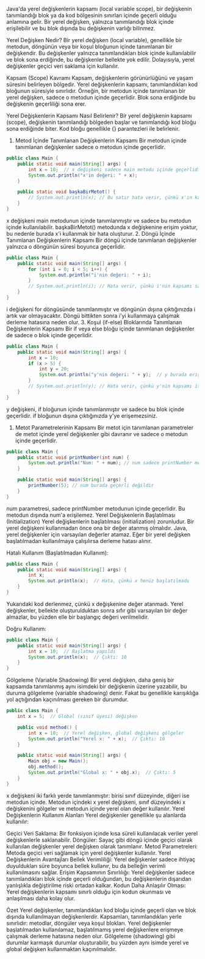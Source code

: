 Java'da yerel değişkenlerin kapsamı (local variable scope), bir değişkenin tanımlandığı blok ya da kod bölgesinin sınırları içinde geçerli olduğu anlamına gelir. Bir yerel değişken, yalnızca tanımlandığı blok içinde erişilebilir ve bu blok dışında bu değişkenin varlığı bilinmez.

Yerel Değişken Nedir?
Bir yerel değişken (local variable), genellikle bir metodun, döngünün veya bir koşul bloğunun içinde tanımlanan bir değişkendir. Bu değişkenler yalnızca tanımlandıkları blok içinde kullanılabilir ve blok sona erdiğinde, bu değişkenler bellekte yok edilir. Dolayısıyla, yerel değişkenler geçici veri saklama için kullanılır.

Kapsam (Scope) Kavramı
Kapsam, değişkenlerin görünürlüğünü ve yaşam süresini belirleyen bölgedir. Yerel değişkenlerin kapsamı, tanımlandıkları kod bloğunun süresiyle sınırlıdır. Örneğin, bir metodun içinde tanımlanan bir yerel değişken, sadece o metodun içinde geçerlidir. Blok sona erdiğinde bu değişkenin geçerliliği sona erer.

Yerel Değişkenlerin Kapsamı Nasıl Belirlenir?
Bir yerel değişkenin kapsamı (scope), değişkenin tanımlandığı bölgeden başlar ve tanımlandığı kod bloğu sona erdiğinde biter. Kod bloğu genellikle {} parantezleri ile belirlenir.

1. Metod İçinde Tanımlanan Değişkenlerin Kapsamı
Bir metodun içinde tanımlanan değişkenler sadece o metodun içinde geçerlidir.


```java
public class Main {
    public static void main(String[] args) {
        int x = 10;  // x değişkeni sadece main metodu içinde geçerlidir
        System.out.println("x'in değeri: " + x);
    }

    public static void başkaBirMetot() {
        // System.out.println(x); // Bu satır hata verir, çünkü x'in kapsamı sadece main metodudur
    }
}
```

x değişkeni main metodunun içinde tanımlanmıştır ve sadece bu metodun içinde kullanılabilir.
başkaBirMetot() metodunda x değişkenine erişim yoktur, bu nedenle burada x'i kullanmak bir hata oluşturur.
2. Döngü İçinde Tanımlanan Değişkenlerin Kapsamı
Bir döngü içinde tanımlanan değişkenler yalnızca o döngünün süresi boyunca geçerlidir.

```java
public class Main {
    public static void main(String[] args) {
        for (int i = 0; i < 5; i++) {
            System.out.println("i'nin değeri: " + i);
        }
        // System.out.println(i); // Hata verir, çünkü i'nin kapsamı sadece for döngüsü içindedir
    }
}
```

i değişkeni for döngüsünde tanımlanmıştır ve döngünün dışına çıktığınızda i artık var olmayacaktır.
Döngü bittikten sonra i'yi kullanmaya çalışmak derleme hatasına neden olur.
3. Koşul (if-else) Bloklarında Tanımlanan Değişkenlerin Kapsamı
Bir if veya else bloğu içinde tanımlanan değişkenler de sadece o blok içinde geçerlidir.

```java
public class Main {
    public static void main(String[] args) {
        int x = 10;
        if (x > 5) {
            int y = 20;
            System.out.println("y'nin değeri: " + y);  // y burada erişilebilir
        }
        // System.out.println(y); // Hata verir, çünkü y'nin kapsamı if bloğudur
    }
}
```

y değişkeni, if bloğunun içinde tanımlanmıştır ve sadece bu blok içinde geçerlidir. if bloğunun dışına çıktığınızda y'ye erişemezsiniz.
1. Metot Parametrelerinin Kapsamı
Bir metot için tanımlanan parametreler de metot içinde yerel değişkenler gibi davranır ve sadece o metodun içinde geçerlidir.

```java
public class Main {
    public static void printNumber(int num) {
        System.out.println("Num: " + num); // num sadece printNumber metodu içinde geçerlidir
    }

    public static void main(String[] args) {
        printNumber(5); // num burada geçerli değildir
    }
}
```

num parametresi, sadece printNumber metodunun içinde geçerlidir. Bu metodun dışında num'a erişilemez.
Yerel Değişkenlerin Başlatılması (Initialization)
Yerel değişkenlerin başlatılması (initialization) zorunludur. Bir yerel değişkeni kullanmadan önce ona bir değer atanmış olmalıdır. Java, yerel değişkenler için varsayılan değerler atamaz. Eğer bir yerel değişken başlatılmadan kullanılmaya çalışılırsa derleme hatası alınır.

Hatalı Kullanım (Başlatılmadan Kullanım):

```java
public class Main {
    public static void main(String[] args) {
        int x;
        System.out.println(x);  // Hata, çünkü x henüz başlatılmadı
    }
}
```

Yukarıdaki kod derlenmez, çünkü x değişkenine değer atanmadı. Yerel değişkenler, bellekte oluşturulduktan sonra sıfır gibi varsayılan bir değer almazlar, bu yüzden elle bir başlangıç değeri verilmelidir.

Doğru Kullanım:

```java
public class Main {
    public static void main(String[] args) {
        int x = 10;  // Başlatma yapıldı
        System.out.println(x);  // Çıktı: 10
    }
}
```

Gölgeleme (Variable Shadowing)
Bir yerel değişken, daha geniş bir kapsamda tanımlanmış aynı isimdeki bir değişkenin üzerine yazabilir, bu duruma gölgeleme (variable shadowing) denir. Fakat bu genellikle karışıklığa yol açtığından kaçınılması gereken bir durumdur.

```java
public class Main {
    int x = 5;  // Global (sınıf üyesi) değişken

    public void method() {
        int x = 10;  // Yerel değişken, global değişkeni gölgeler
        System.out.println("Yerel x: " + x);  // Çıktı: 10
    }

    public static void main(String[] args) {
        Main obj = new Main();
        obj.method();
        System.out.println("Global x: " + obj.x);  // Çıktı: 5
    }
}
```

x değişkeni iki farklı yerde tanımlanmıştır: birisi sınıf düzeyinde, diğeri ise metodun içinde.
Metodun içindeki x yerel değişkeni, sınıf düzeyindeki x değişkenini gölgeler ve metodun içinde yerel olan değer kullanılır.
Yerel Değişkenlerin Kullanım Alanları
Yerel değişkenler genellikle şu alanlarda kullanılır:

Geçici Veri Saklama: Bir fonksiyon içinde kısa süreli kullanılacak veriler yerel değişkenlerle saklanabilir.
Döngüler: Sayaç gibi döngü içinde geçici olarak kullanılan değişkenler yerel değişken olarak tanımlanır.
Metod Parametreleri: Metoda geçici veri sağlamak için yerel değişkenler kullanılır.
Yerel Değişkenlerin Avantajları
Bellek Verimliliği: Yerel değişkenler sadece ihtiyaç duyuldukları süre boyunca bellek kullanır, bu da belleğin verimli kullanılmasını sağlar.
Erişim Kapsamının Sınırlılığı: Yerel değişkenler sadece tanımlandıkları blok içinde geçerli olduğundan, bu değişkenlerin dışarıdan yanlışlıkla değiştirilme riski ortadan kalkar.
Kodun Daha Anlaşılır Olması: Yerel değişkenlerin kapsamı sınırlı olduğu için kodun okunması ve anlaşılması daha kolay olur.

Özet
Yerel değişkenler, tanımlandıkları kod bloğu içinde geçerli olan ve blok dışında kullanılmayan değişkenlerdir.
Kapsamları, tanımlandıkları yerle sınırlıdır: metodlar, döngüler veya koşul blokları.
Yerel değişkenler başlatılmadan kullanılamaz, başlatılmamış yerel değişkenlere erişmeye çalışmak derleme hatasına neden olur.
Gölgeleme (shadowing) gibi durumlar karmaşık durumlar oluşturabilir, bu yüzden aynı isimde yerel ve global değişken kullanmaktan kaçınılmalıdır.